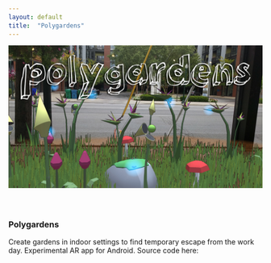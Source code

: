 ```yaml
---
layout: default
title:  "Polygardens"
---
```


<div class="right">
  <div class="row">
    <div class="col-xs-12">
    </div>
      <div class="col-xs-8" style="padding-bottom:20px">
        <img src="/images/polygardens.jpg" class="img-responsive" alt="Polygardens" style="padding-bottom: 1rem; max-width:100%">
      </div>
    </div>
  <h3 align="left">Polygardens</h3>
  <p>Create gardens in indoor settings to find temporary escape from the work day. Experimental AR app for Android. Source code here: <put in link :) once on github></p>
</div>
